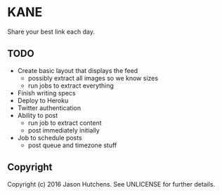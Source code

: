 KANE
====

Share your best link each day.

TODO
----

* Create basic layout that displays the feed
  + possibly extract all images so we know sizes
  + run jobs to extract everything
* Finish writing specs
* Deploy to Heroku
* Twitter authentication
* Ability to post
  + run job to extract content
  + post immediately initially
* Job to schedule posts
  + post queue and timezone stuff

Copyright
---------

Copyright (c) 2016 Jason Hutchens. See UNLICENSE for further details.
